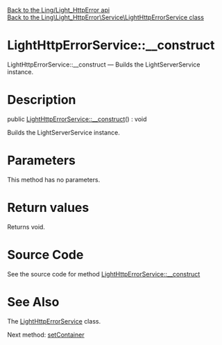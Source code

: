 [Back to the Ling/Light_HttpError api](https://github.com/lingtalfi/Light_HttpError/blob/master/doc/api/Ling/Light_HttpError.md)<br>
[Back to the Ling\Light_HttpError\Service\LightHttpErrorService class](https://github.com/lingtalfi/Light_HttpError/blob/master/doc/api/Ling/Light_HttpError/Service/LightHttpErrorService.md)


LightHttpErrorService::__construct
================



LightHttpErrorService::__construct — Builds the LightServerService instance.




Description
================


public [LightHttpErrorService::__construct](https://github.com/lingtalfi/Light_HttpError/blob/master/doc/api/Ling/Light_HttpError/Service/LightHttpErrorService/__construct.md)() : void




Builds the LightServerService instance.




Parameters
================

This method has no parameters.


Return values
================

Returns void.








Source Code
===========
See the source code for method [LightHttpErrorService::__construct](https://github.com/lingtalfi/Light_HttpError/blob/master/Service/LightHttpErrorService.php#L51-L55)


See Also
================

The [LightHttpErrorService](https://github.com/lingtalfi/Light_HttpError/blob/master/doc/api/Ling/Light_HttpError/Service/LightHttpErrorService.md) class.

Next method: [setContainer](https://github.com/lingtalfi/Light_HttpError/blob/master/doc/api/Ling/Light_HttpError/Service/LightHttpErrorService/setContainer.md)<br>

